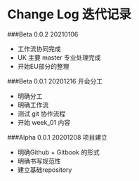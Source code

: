 # Change Log 迭代记录


###Beta 0.0.2 20210106
* 工作流协同完成
* UK 主要 master 专业处理完成
* 开始EU部分的整理

###Beta 0.0.1 20201216 开会分工
* 明确分工  
* 明确工作流  
* 测试 git 协作流程  
* 开始 week_01 内容

###Alpha 0.0.1 20201208 项目建立
* 明确Github + Gitbook 的形式
* 明确书写规范性  
* 建立基础repository
